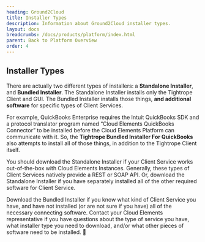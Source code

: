 ```yaml
---
heading: Ground2Cloud
title: Installer Types
description: Information about Ground2Cloud installer types.
layout: docs
breadcrumbs: /docs/products/platform/index.html
parent: Back to Platform Overview
order: 4
---
```


## Installer Types
There are actually two different types of installers: a __Standalone Installer__, and __Bundled Installer__. The Standalone Installer installs only the Tightrope Client and GUI. The Bundled Installer installs those things, __and additional software__ for specific types of Client Services.

For example, QuickBooks Enterprise requires the Intuit QuickBooks SDK and a protocol translator program named “Cloud Elements QuickBooks Connector” to be installed before the Cloud Elements Platform can communicate with it. So, the __Tightrope Bundled Installer For QuickBooks__ also attempts to install all of those things, in addition to the Tightrope Client itself.

You should download the Standalone Installer if your Client Service works out-of-the-box with Cloud Elements Instances. Generally, these types of Client Services natively provide a REST or SOAP API. Or, download the Standalone Installer if you have separately installed all of the other required software for Client Service.

Download the Bundled Installer if you know what kind of Client Service you have, and have not installed (or are not sure if you have) all of the necessary connecting software. Contact your Cloud Elements representative if you have questions about the type of service you have, what installer type you need to download, and/or what other pieces of software need to be installed.

